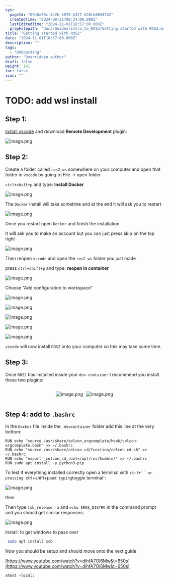 ```yaml
---
sys:
  pageId: "89e0a78c-4e2b-4070-b327-d28cb0694742"
  createdTime: "2024-08-21T00:24:00.000Z"
  lastEditedTime: "2024-11-01T18:57:00.000Z"
  propFilepath: "docs/Guides/intro_to_ROS2/Getting started with ROS2.md"
title: "Getting started with ROS2"
date: "2024-11-01T18:57:00.000Z"
description: ""
tags:
  - "Onboarding"
author: "Overridden author"
draft: false
weight: 141
toc: false
icon: ""
---
```


# TODO: add wsl install

## Step 1:

[Install vscode](https://code.visualstudio.com/download) and download **Remote Development** plugin:

![image.png](https://prod-files-secure.s3.us-west-2.amazonaws.com/d518164a-d88e-44d1-a4ee-3adb3bd8bce0/efb52993-1881-4a40-b95e-6f020334f022/image.png?X-Amz-Algorithm=AWS4-HMAC-SHA256&X-Amz-Content-Sha256=UNSIGNED-PAYLOAD&X-Amz-Credential=ASIAZI2LB466Z7FME73M%2F20250506%2Fus-west-2%2Fs3%2Faws4_request&X-Amz-Date=20250506T190635Z&X-Amz-Expires=3600&X-Amz-Security-Token=IQoJb3JpZ2luX2VjEKP%2F%2F%2F%2F%2F%2F%2F%2F%2F%2FwEaCXVzLXdlc3QtMiJGMEQCIBlHXQ5JvT2cSTYr%2Bj3%2FvP1xCxNe1Zol53f28Vg5ujgEAiBRhpXd9xPJz9E4SnbFrlj5vzXAAVvIW1G9WHt73EpClSr%2FAwhMEAAaDDYzNzQyMzE4MzgwNSIMR2oBvPcREa33L6m7KtwDDOqVFKAaSEM4B1OTJf7EnS35GRJIDYSohbn4NSl%2F5qm09U2lzOHwEJXC2deoI4FVdtzvFf81rzK3xKblLi0UMqRZak70%2BFPUa3RT8QMVFmg8IXIM%2B0D2VUrzBq430PTKkP3IhydmAWgw2xIbXVNdyMglFu9NRzy3W28MDOnKe4kN90uCCu7ofv%2FcCFSl2wRj5356wS8q4v603p1VvX96c04fBESX%2FYmLmutWLPZuAC5%2FVI5zSUGWOBSsoJQ5K4Klu7zZQqHU3WL8%2Bc812OWH%2FSUTX5d5y0NSQUeW2VSbv2k1sbdOJiwEfTHaCBCv2NoBUoQhKXJDVxMCnyCZYJRt3mUhCmPfcrph%2BpK%2FoHAQrZf0jS3w67TW5oOS%2BTVu1ubfGqwrdU%2FWrATuADxrY2KwPoJ8GRTwQhKhETlXgJ9vr9joEJbL3PdpCN8l7S6S6WwkubYIAbC9OnjU5NbkS3bcjHyCK1LwOf3M3lHg21PBnifp5V7Usow3NkccBBONk%2FzckLstBRgNsFXHVCRefdKn4xpyaedT%2FLFyQZDMqPMMSnkmXYii%2FTHpmpYeqcWMtOWcxH3KUL%2FKFX9HMu8Ut3oyMjsypqNo3jAVhx6gpOg%2B5xSeyDGhqyZ9Kpy70wAw8bPpwAY6pgG4oOTJCywf0IZ97ixUuhG%2FNmV7D8LvWeDfqr75KtXDWOfILBCRnJ38A0w5KLwLqf1Wmx41d%2FwQzj%2FR6lmL%2BZS74hXs6r8DJ8PP21JN%2FOd67mjd0NeTPdzcXVcw1z1t1nlYaxIADuF9BRvLML8HVMmQHTFSGqz566aTRBQk5lmm4z81PoohKgr%2FD%2BsG3GtkNVNN8y18E4JGTXXMTiYgjQ7O4HZqc8bS&X-Amz-Signature=ad89a72c12bde598bf41950a5735d54c1c9315f0725d0e6d0a6cd1898af49bcc&X-Amz-SignedHeaders=host&x-id=GetObject)

## Step 2:

Create a folder called `ros2_ws` somewhere on your computer and open that folder in `vscode` by going to File → open folder 

`ctrl+shift+p` and type: **Install Docker**

![image.png](https://prod-files-secure.s3.us-west-2.amazonaws.com/d518164a-d88e-44d1-a4ee-3adb3bd8bce0/2269dc0e-1cd5-47ff-bceb-c04ad9b2eab0/image.png?X-Amz-Algorithm=AWS4-HMAC-SHA256&X-Amz-Content-Sha256=UNSIGNED-PAYLOAD&X-Amz-Credential=ASIAZI2LB466Z7FME73M%2F20250506%2Fus-west-2%2Fs3%2Faws4_request&X-Amz-Date=20250506T190634Z&X-Amz-Expires=3600&X-Amz-Security-Token=IQoJb3JpZ2luX2VjEKP%2F%2F%2F%2F%2F%2F%2F%2F%2F%2FwEaCXVzLXdlc3QtMiJGMEQCIBlHXQ5JvT2cSTYr%2Bj3%2FvP1xCxNe1Zol53f28Vg5ujgEAiBRhpXd9xPJz9E4SnbFrlj5vzXAAVvIW1G9WHt73EpClSr%2FAwhMEAAaDDYzNzQyMzE4MzgwNSIMR2oBvPcREa33L6m7KtwDDOqVFKAaSEM4B1OTJf7EnS35GRJIDYSohbn4NSl%2F5qm09U2lzOHwEJXC2deoI4FVdtzvFf81rzK3xKblLi0UMqRZak70%2BFPUa3RT8QMVFmg8IXIM%2B0D2VUrzBq430PTKkP3IhydmAWgw2xIbXVNdyMglFu9NRzy3W28MDOnKe4kN90uCCu7ofv%2FcCFSl2wRj5356wS8q4v603p1VvX96c04fBESX%2FYmLmutWLPZuAC5%2FVI5zSUGWOBSsoJQ5K4Klu7zZQqHU3WL8%2Bc812OWH%2FSUTX5d5y0NSQUeW2VSbv2k1sbdOJiwEfTHaCBCv2NoBUoQhKXJDVxMCnyCZYJRt3mUhCmPfcrph%2BpK%2FoHAQrZf0jS3w67TW5oOS%2BTVu1ubfGqwrdU%2FWrATuADxrY2KwPoJ8GRTwQhKhETlXgJ9vr9joEJbL3PdpCN8l7S6S6WwkubYIAbC9OnjU5NbkS3bcjHyCK1LwOf3M3lHg21PBnifp5V7Usow3NkccBBONk%2FzckLstBRgNsFXHVCRefdKn4xpyaedT%2FLFyQZDMqPMMSnkmXYii%2FTHpmpYeqcWMtOWcxH3KUL%2FKFX9HMu8Ut3oyMjsypqNo3jAVhx6gpOg%2B5xSeyDGhqyZ9Kpy70wAw8bPpwAY6pgG4oOTJCywf0IZ97ixUuhG%2FNmV7D8LvWeDfqr75KtXDWOfILBCRnJ38A0w5KLwLqf1Wmx41d%2FwQzj%2FR6lmL%2BZS74hXs6r8DJ8PP21JN%2FOd67mjd0NeTPdzcXVcw1z1t1nlYaxIADuF9BRvLML8HVMmQHTFSGqz566aTRBQk5lmm4z81PoohKgr%2FD%2BsG3GtkNVNN8y18E4JGTXXMTiYgjQ7O4HZqc8bS&X-Amz-Signature=96560633722a3d695a8cf04ec3624b01afe1652048a7fe20d66c8da88345db49&X-Amz-SignedHeaders=host&x-id=GetObject)

The `Docker` install will take sometime and at the end it will ask you to restart

![image.png](https://prod-files-secure.s3.us-west-2.amazonaws.com/d518164a-d88e-44d1-a4ee-3adb3bd8bce0/ed233f78-be33-4b1f-b89c-9c346c0e961e/image.png?X-Amz-Algorithm=AWS4-HMAC-SHA256&X-Amz-Content-Sha256=UNSIGNED-PAYLOAD&X-Amz-Credential=ASIAZI2LB466Z7FME73M%2F20250506%2Fus-west-2%2Fs3%2Faws4_request&X-Amz-Date=20250506T190634Z&X-Amz-Expires=3600&X-Amz-Security-Token=IQoJb3JpZ2luX2VjEKP%2F%2F%2F%2F%2F%2F%2F%2F%2F%2FwEaCXVzLXdlc3QtMiJGMEQCIBlHXQ5JvT2cSTYr%2Bj3%2FvP1xCxNe1Zol53f28Vg5ujgEAiBRhpXd9xPJz9E4SnbFrlj5vzXAAVvIW1G9WHt73EpClSr%2FAwhMEAAaDDYzNzQyMzE4MzgwNSIMR2oBvPcREa33L6m7KtwDDOqVFKAaSEM4B1OTJf7EnS35GRJIDYSohbn4NSl%2F5qm09U2lzOHwEJXC2deoI4FVdtzvFf81rzK3xKblLi0UMqRZak70%2BFPUa3RT8QMVFmg8IXIM%2B0D2VUrzBq430PTKkP3IhydmAWgw2xIbXVNdyMglFu9NRzy3W28MDOnKe4kN90uCCu7ofv%2FcCFSl2wRj5356wS8q4v603p1VvX96c04fBESX%2FYmLmutWLPZuAC5%2FVI5zSUGWOBSsoJQ5K4Klu7zZQqHU3WL8%2Bc812OWH%2FSUTX5d5y0NSQUeW2VSbv2k1sbdOJiwEfTHaCBCv2NoBUoQhKXJDVxMCnyCZYJRt3mUhCmPfcrph%2BpK%2FoHAQrZf0jS3w67TW5oOS%2BTVu1ubfGqwrdU%2FWrATuADxrY2KwPoJ8GRTwQhKhETlXgJ9vr9joEJbL3PdpCN8l7S6S6WwkubYIAbC9OnjU5NbkS3bcjHyCK1LwOf3M3lHg21PBnifp5V7Usow3NkccBBONk%2FzckLstBRgNsFXHVCRefdKn4xpyaedT%2FLFyQZDMqPMMSnkmXYii%2FTHpmpYeqcWMtOWcxH3KUL%2FKFX9HMu8Ut3oyMjsypqNo3jAVhx6gpOg%2B5xSeyDGhqyZ9Kpy70wAw8bPpwAY6pgG4oOTJCywf0IZ97ixUuhG%2FNmV7D8LvWeDfqr75KtXDWOfILBCRnJ38A0w5KLwLqf1Wmx41d%2FwQzj%2FR6lmL%2BZS74hXs6r8DJ8PP21JN%2FOd67mjd0NeTPdzcXVcw1z1t1nlYaxIADuF9BRvLML8HVMmQHTFSGqz566aTRBQk5lmm4z81PoohKgr%2FD%2BsG3GtkNVNN8y18E4JGTXXMTiYgjQ7O4HZqc8bS&X-Amz-Signature=3ea186afabd39a684e976bd0db55b1a58cdc2621b079793cad071c42c623ff99&X-Amz-SignedHeaders=host&x-id=GetObject)

Once you restart open `Docker` and finish the installation

It will ask you to make an account but you can just press skip on the top right

![image.png](https://prod-files-secure.s3.us-west-2.amazonaws.com/d518164a-d88e-44d1-a4ee-3adb3bd8bce0/21010ad9-1659-4fd9-9f59-9932a09b2a3d/image.png?X-Amz-Algorithm=AWS4-HMAC-SHA256&X-Amz-Content-Sha256=UNSIGNED-PAYLOAD&X-Amz-Credential=ASIAZI2LB466Z7FME73M%2F20250506%2Fus-west-2%2Fs3%2Faws4_request&X-Amz-Date=20250506T190634Z&X-Amz-Expires=3600&X-Amz-Security-Token=IQoJb3JpZ2luX2VjEKP%2F%2F%2F%2F%2F%2F%2F%2F%2F%2FwEaCXVzLXdlc3QtMiJGMEQCIBlHXQ5JvT2cSTYr%2Bj3%2FvP1xCxNe1Zol53f28Vg5ujgEAiBRhpXd9xPJz9E4SnbFrlj5vzXAAVvIW1G9WHt73EpClSr%2FAwhMEAAaDDYzNzQyMzE4MzgwNSIMR2oBvPcREa33L6m7KtwDDOqVFKAaSEM4B1OTJf7EnS35GRJIDYSohbn4NSl%2F5qm09U2lzOHwEJXC2deoI4FVdtzvFf81rzK3xKblLi0UMqRZak70%2BFPUa3RT8QMVFmg8IXIM%2B0D2VUrzBq430PTKkP3IhydmAWgw2xIbXVNdyMglFu9NRzy3W28MDOnKe4kN90uCCu7ofv%2FcCFSl2wRj5356wS8q4v603p1VvX96c04fBESX%2FYmLmutWLPZuAC5%2FVI5zSUGWOBSsoJQ5K4Klu7zZQqHU3WL8%2Bc812OWH%2FSUTX5d5y0NSQUeW2VSbv2k1sbdOJiwEfTHaCBCv2NoBUoQhKXJDVxMCnyCZYJRt3mUhCmPfcrph%2BpK%2FoHAQrZf0jS3w67TW5oOS%2BTVu1ubfGqwrdU%2FWrATuADxrY2KwPoJ8GRTwQhKhETlXgJ9vr9joEJbL3PdpCN8l7S6S6WwkubYIAbC9OnjU5NbkS3bcjHyCK1LwOf3M3lHg21PBnifp5V7Usow3NkccBBONk%2FzckLstBRgNsFXHVCRefdKn4xpyaedT%2FLFyQZDMqPMMSnkmXYii%2FTHpmpYeqcWMtOWcxH3KUL%2FKFX9HMu8Ut3oyMjsypqNo3jAVhx6gpOg%2B5xSeyDGhqyZ9Kpy70wAw8bPpwAY6pgG4oOTJCywf0IZ97ixUuhG%2FNmV7D8LvWeDfqr75KtXDWOfILBCRnJ38A0w5KLwLqf1Wmx41d%2FwQzj%2FR6lmL%2BZS74hXs6r8DJ8PP21JN%2FOd67mjd0NeTPdzcXVcw1z1t1nlYaxIADuF9BRvLML8HVMmQHTFSGqz566aTRBQk5lmm4z81PoohKgr%2FD%2BsG3GtkNVNN8y18E4JGTXXMTiYgjQ7O4HZqc8bS&X-Amz-Signature=831d877216f2fd7d26a29a583b85c33cbc20656ebec9e6888eafad6f586c283b&X-Amz-SignedHeaders=host&x-id=GetObject)

Then reopen `vscode` and open the `ros2_ws` folder you just made

press `ctrl+shift+p` and type: **reopen in container**

![image.png](https://prod-files-secure.s3.us-west-2.amazonaws.com/d518164a-d88e-44d1-a4ee-3adb3bd8bce0/4e93b8c2-41ad-488c-8095-c74205196118/image.png?X-Amz-Algorithm=AWS4-HMAC-SHA256&X-Amz-Content-Sha256=UNSIGNED-PAYLOAD&X-Amz-Credential=ASIAZI2LB466Z7FME73M%2F20250506%2Fus-west-2%2Fs3%2Faws4_request&X-Amz-Date=20250506T190634Z&X-Amz-Expires=3600&X-Amz-Security-Token=IQoJb3JpZ2luX2VjEKP%2F%2F%2F%2F%2F%2F%2F%2F%2F%2FwEaCXVzLXdlc3QtMiJGMEQCIBlHXQ5JvT2cSTYr%2Bj3%2FvP1xCxNe1Zol53f28Vg5ujgEAiBRhpXd9xPJz9E4SnbFrlj5vzXAAVvIW1G9WHt73EpClSr%2FAwhMEAAaDDYzNzQyMzE4MzgwNSIMR2oBvPcREa33L6m7KtwDDOqVFKAaSEM4B1OTJf7EnS35GRJIDYSohbn4NSl%2F5qm09U2lzOHwEJXC2deoI4FVdtzvFf81rzK3xKblLi0UMqRZak70%2BFPUa3RT8QMVFmg8IXIM%2B0D2VUrzBq430PTKkP3IhydmAWgw2xIbXVNdyMglFu9NRzy3W28MDOnKe4kN90uCCu7ofv%2FcCFSl2wRj5356wS8q4v603p1VvX96c04fBESX%2FYmLmutWLPZuAC5%2FVI5zSUGWOBSsoJQ5K4Klu7zZQqHU3WL8%2Bc812OWH%2FSUTX5d5y0NSQUeW2VSbv2k1sbdOJiwEfTHaCBCv2NoBUoQhKXJDVxMCnyCZYJRt3mUhCmPfcrph%2BpK%2FoHAQrZf0jS3w67TW5oOS%2BTVu1ubfGqwrdU%2FWrATuADxrY2KwPoJ8GRTwQhKhETlXgJ9vr9joEJbL3PdpCN8l7S6S6WwkubYIAbC9OnjU5NbkS3bcjHyCK1LwOf3M3lHg21PBnifp5V7Usow3NkccBBONk%2FzckLstBRgNsFXHVCRefdKn4xpyaedT%2FLFyQZDMqPMMSnkmXYii%2FTHpmpYeqcWMtOWcxH3KUL%2FKFX9HMu8Ut3oyMjsypqNo3jAVhx6gpOg%2B5xSeyDGhqyZ9Kpy70wAw8bPpwAY6pgG4oOTJCywf0IZ97ixUuhG%2FNmV7D8LvWeDfqr75KtXDWOfILBCRnJ38A0w5KLwLqf1Wmx41d%2FwQzj%2FR6lmL%2BZS74hXs6r8DJ8PP21JN%2FOd67mjd0NeTPdzcXVcw1z1t1nlYaxIADuF9BRvLML8HVMmQHTFSGqz566aTRBQk5lmm4z81PoohKgr%2FD%2BsG3GtkNVNN8y18E4JGTXXMTiYgjQ7O4HZqc8bS&X-Amz-Signature=36feab50df40d30cf7c343a5a3eb1ed303803d46d3bc47ed6622be393e78da0b&X-Amz-SignedHeaders=host&x-id=GetObject)

Choose “Add configuration to workspace”

![image.png](https://prod-files-secure.s3.us-west-2.amazonaws.com/d518164a-d88e-44d1-a4ee-3adb3bd8bce0/9560b282-5060-4989-ba37-97e7b2c22476/image.png?X-Amz-Algorithm=AWS4-HMAC-SHA256&X-Amz-Content-Sha256=UNSIGNED-PAYLOAD&X-Amz-Credential=ASIAZI2LB466Z7FME73M%2F20250506%2Fus-west-2%2Fs3%2Faws4_request&X-Amz-Date=20250506T190634Z&X-Amz-Expires=3600&X-Amz-Security-Token=IQoJb3JpZ2luX2VjEKP%2F%2F%2F%2F%2F%2F%2F%2F%2F%2FwEaCXVzLXdlc3QtMiJGMEQCIBlHXQ5JvT2cSTYr%2Bj3%2FvP1xCxNe1Zol53f28Vg5ujgEAiBRhpXd9xPJz9E4SnbFrlj5vzXAAVvIW1G9WHt73EpClSr%2FAwhMEAAaDDYzNzQyMzE4MzgwNSIMR2oBvPcREa33L6m7KtwDDOqVFKAaSEM4B1OTJf7EnS35GRJIDYSohbn4NSl%2F5qm09U2lzOHwEJXC2deoI4FVdtzvFf81rzK3xKblLi0UMqRZak70%2BFPUa3RT8QMVFmg8IXIM%2B0D2VUrzBq430PTKkP3IhydmAWgw2xIbXVNdyMglFu9NRzy3W28MDOnKe4kN90uCCu7ofv%2FcCFSl2wRj5356wS8q4v603p1VvX96c04fBESX%2FYmLmutWLPZuAC5%2FVI5zSUGWOBSsoJQ5K4Klu7zZQqHU3WL8%2Bc812OWH%2FSUTX5d5y0NSQUeW2VSbv2k1sbdOJiwEfTHaCBCv2NoBUoQhKXJDVxMCnyCZYJRt3mUhCmPfcrph%2BpK%2FoHAQrZf0jS3w67TW5oOS%2BTVu1ubfGqwrdU%2FWrATuADxrY2KwPoJ8GRTwQhKhETlXgJ9vr9joEJbL3PdpCN8l7S6S6WwkubYIAbC9OnjU5NbkS3bcjHyCK1LwOf3M3lHg21PBnifp5V7Usow3NkccBBONk%2FzckLstBRgNsFXHVCRefdKn4xpyaedT%2FLFyQZDMqPMMSnkmXYii%2FTHpmpYeqcWMtOWcxH3KUL%2FKFX9HMu8Ut3oyMjsypqNo3jAVhx6gpOg%2B5xSeyDGhqyZ9Kpy70wAw8bPpwAY6pgG4oOTJCywf0IZ97ixUuhG%2FNmV7D8LvWeDfqr75KtXDWOfILBCRnJ38A0w5KLwLqf1Wmx41d%2FwQzj%2FR6lmL%2BZS74hXs6r8DJ8PP21JN%2FOd67mjd0NeTPdzcXVcw1z1t1nlYaxIADuF9BRvLML8HVMmQHTFSGqz566aTRBQk5lmm4z81PoohKgr%2FD%2BsG3GtkNVNN8y18E4JGTXXMTiYgjQ7O4HZqc8bS&X-Amz-Signature=2dce82eca5b858b60ecd0c866fa06c97bcda705e761a5f468df787f5b119aabe&X-Amz-SignedHeaders=host&x-id=GetObject)

![image.png](https://prod-files-secure.s3.us-west-2.amazonaws.com/d518164a-d88e-44d1-a4ee-3adb3bd8bce0/2ee63f81-886b-48e8-a553-dc6e5eac99e4/image.png?X-Amz-Algorithm=AWS4-HMAC-SHA256&X-Amz-Content-Sha256=UNSIGNED-PAYLOAD&X-Amz-Credential=ASIAZI2LB466Z7FME73M%2F20250506%2Fus-west-2%2Fs3%2Faws4_request&X-Amz-Date=20250506T190635Z&X-Amz-Expires=3600&X-Amz-Security-Token=IQoJb3JpZ2luX2VjEKP%2F%2F%2F%2F%2F%2F%2F%2F%2F%2FwEaCXVzLXdlc3QtMiJGMEQCIBlHXQ5JvT2cSTYr%2Bj3%2FvP1xCxNe1Zol53f28Vg5ujgEAiBRhpXd9xPJz9E4SnbFrlj5vzXAAVvIW1G9WHt73EpClSr%2FAwhMEAAaDDYzNzQyMzE4MzgwNSIMR2oBvPcREa33L6m7KtwDDOqVFKAaSEM4B1OTJf7EnS35GRJIDYSohbn4NSl%2F5qm09U2lzOHwEJXC2deoI4FVdtzvFf81rzK3xKblLi0UMqRZak70%2BFPUa3RT8QMVFmg8IXIM%2B0D2VUrzBq430PTKkP3IhydmAWgw2xIbXVNdyMglFu9NRzy3W28MDOnKe4kN90uCCu7ofv%2FcCFSl2wRj5356wS8q4v603p1VvX96c04fBESX%2FYmLmutWLPZuAC5%2FVI5zSUGWOBSsoJQ5K4Klu7zZQqHU3WL8%2Bc812OWH%2FSUTX5d5y0NSQUeW2VSbv2k1sbdOJiwEfTHaCBCv2NoBUoQhKXJDVxMCnyCZYJRt3mUhCmPfcrph%2BpK%2FoHAQrZf0jS3w67TW5oOS%2BTVu1ubfGqwrdU%2FWrATuADxrY2KwPoJ8GRTwQhKhETlXgJ9vr9joEJbL3PdpCN8l7S6S6WwkubYIAbC9OnjU5NbkS3bcjHyCK1LwOf3M3lHg21PBnifp5V7Usow3NkccBBONk%2FzckLstBRgNsFXHVCRefdKn4xpyaedT%2FLFyQZDMqPMMSnkmXYii%2FTHpmpYeqcWMtOWcxH3KUL%2FKFX9HMu8Ut3oyMjsypqNo3jAVhx6gpOg%2B5xSeyDGhqyZ9Kpy70wAw8bPpwAY6pgG4oOTJCywf0IZ97ixUuhG%2FNmV7D8LvWeDfqr75KtXDWOfILBCRnJ38A0w5KLwLqf1Wmx41d%2FwQzj%2FR6lmL%2BZS74hXs6r8DJ8PP21JN%2FOd67mjd0NeTPdzcXVcw1z1t1nlYaxIADuF9BRvLML8HVMmQHTFSGqz566aTRBQk5lmm4z81PoohKgr%2FD%2BsG3GtkNVNN8y18E4JGTXXMTiYgjQ7O4HZqc8bS&X-Amz-Signature=c1c90af7c480ccd4050e9553671fe1b7113568ebe6c926107253ccb68cab8768&X-Amz-SignedHeaders=host&x-id=GetObject)

![image.png](https://prod-files-secure.s3.us-west-2.amazonaws.com/d518164a-d88e-44d1-a4ee-3adb3bd8bce0/ae1580b2-b048-407e-aed9-b584224a7a04/image.png?X-Amz-Algorithm=AWS4-HMAC-SHA256&X-Amz-Content-Sha256=UNSIGNED-PAYLOAD&X-Amz-Credential=ASIAZI2LB466Z7FME73M%2F20250506%2Fus-west-2%2Fs3%2Faws4_request&X-Amz-Date=20250506T190634Z&X-Amz-Expires=3600&X-Amz-Security-Token=IQoJb3JpZ2luX2VjEKP%2F%2F%2F%2F%2F%2F%2F%2F%2F%2FwEaCXVzLXdlc3QtMiJGMEQCIBlHXQ5JvT2cSTYr%2Bj3%2FvP1xCxNe1Zol53f28Vg5ujgEAiBRhpXd9xPJz9E4SnbFrlj5vzXAAVvIW1G9WHt73EpClSr%2FAwhMEAAaDDYzNzQyMzE4MzgwNSIMR2oBvPcREa33L6m7KtwDDOqVFKAaSEM4B1OTJf7EnS35GRJIDYSohbn4NSl%2F5qm09U2lzOHwEJXC2deoI4FVdtzvFf81rzK3xKblLi0UMqRZak70%2BFPUa3RT8QMVFmg8IXIM%2B0D2VUrzBq430PTKkP3IhydmAWgw2xIbXVNdyMglFu9NRzy3W28MDOnKe4kN90uCCu7ofv%2FcCFSl2wRj5356wS8q4v603p1VvX96c04fBESX%2FYmLmutWLPZuAC5%2FVI5zSUGWOBSsoJQ5K4Klu7zZQqHU3WL8%2Bc812OWH%2FSUTX5d5y0NSQUeW2VSbv2k1sbdOJiwEfTHaCBCv2NoBUoQhKXJDVxMCnyCZYJRt3mUhCmPfcrph%2BpK%2FoHAQrZf0jS3w67TW5oOS%2BTVu1ubfGqwrdU%2FWrATuADxrY2KwPoJ8GRTwQhKhETlXgJ9vr9joEJbL3PdpCN8l7S6S6WwkubYIAbC9OnjU5NbkS3bcjHyCK1LwOf3M3lHg21PBnifp5V7Usow3NkccBBONk%2FzckLstBRgNsFXHVCRefdKn4xpyaedT%2FLFyQZDMqPMMSnkmXYii%2FTHpmpYeqcWMtOWcxH3KUL%2FKFX9HMu8Ut3oyMjsypqNo3jAVhx6gpOg%2B5xSeyDGhqyZ9Kpy70wAw8bPpwAY6pgG4oOTJCywf0IZ97ixUuhG%2FNmV7D8LvWeDfqr75KtXDWOfILBCRnJ38A0w5KLwLqf1Wmx41d%2FwQzj%2FR6lmL%2BZS74hXs6r8DJ8PP21JN%2FOd67mjd0NeTPdzcXVcw1z1t1nlYaxIADuF9BRvLML8HVMmQHTFSGqz566aTRBQk5lmm4z81PoohKgr%2FD%2BsG3GtkNVNN8y18E4JGTXXMTiYgjQ7O4HZqc8bS&X-Amz-Signature=6ce2a9d019424a097383cdd343ecb8cfe654b2df7ae9ac4e146f90d40a45ffc0&X-Amz-SignedHeaders=host&x-id=GetObject)

![image.png](https://prod-files-secure.s3.us-west-2.amazonaws.com/d518164a-d88e-44d1-a4ee-3adb3bd8bce0/53255b28-f75e-430f-b9e3-c0ac8577e42b/image.png?X-Amz-Algorithm=AWS4-HMAC-SHA256&X-Amz-Content-Sha256=UNSIGNED-PAYLOAD&X-Amz-Credential=ASIAZI2LB466Z7FME73M%2F20250506%2Fus-west-2%2Fs3%2Faws4_request&X-Amz-Date=20250506T190634Z&X-Amz-Expires=3600&X-Amz-Security-Token=IQoJb3JpZ2luX2VjEKP%2F%2F%2F%2F%2F%2F%2F%2F%2F%2FwEaCXVzLXdlc3QtMiJGMEQCIBlHXQ5JvT2cSTYr%2Bj3%2FvP1xCxNe1Zol53f28Vg5ujgEAiBRhpXd9xPJz9E4SnbFrlj5vzXAAVvIW1G9WHt73EpClSr%2FAwhMEAAaDDYzNzQyMzE4MzgwNSIMR2oBvPcREa33L6m7KtwDDOqVFKAaSEM4B1OTJf7EnS35GRJIDYSohbn4NSl%2F5qm09U2lzOHwEJXC2deoI4FVdtzvFf81rzK3xKblLi0UMqRZak70%2BFPUa3RT8QMVFmg8IXIM%2B0D2VUrzBq430PTKkP3IhydmAWgw2xIbXVNdyMglFu9NRzy3W28MDOnKe4kN90uCCu7ofv%2FcCFSl2wRj5356wS8q4v603p1VvX96c04fBESX%2FYmLmutWLPZuAC5%2FVI5zSUGWOBSsoJQ5K4Klu7zZQqHU3WL8%2Bc812OWH%2FSUTX5d5y0NSQUeW2VSbv2k1sbdOJiwEfTHaCBCv2NoBUoQhKXJDVxMCnyCZYJRt3mUhCmPfcrph%2BpK%2FoHAQrZf0jS3w67TW5oOS%2BTVu1ubfGqwrdU%2FWrATuADxrY2KwPoJ8GRTwQhKhETlXgJ9vr9joEJbL3PdpCN8l7S6S6WwkubYIAbC9OnjU5NbkS3bcjHyCK1LwOf3M3lHg21PBnifp5V7Usow3NkccBBONk%2FzckLstBRgNsFXHVCRefdKn4xpyaedT%2FLFyQZDMqPMMSnkmXYii%2FTHpmpYeqcWMtOWcxH3KUL%2FKFX9HMu8Ut3oyMjsypqNo3jAVhx6gpOg%2B5xSeyDGhqyZ9Kpy70wAw8bPpwAY6pgG4oOTJCywf0IZ97ixUuhG%2FNmV7D8LvWeDfqr75KtXDWOfILBCRnJ38A0w5KLwLqf1Wmx41d%2FwQzj%2FR6lmL%2BZS74hXs6r8DJ8PP21JN%2FOd67mjd0NeTPdzcXVcw1z1t1nlYaxIADuF9BRvLML8HVMmQHTFSGqz566aTRBQk5lmm4z81PoohKgr%2FD%2BsG3GtkNVNN8y18E4JGTXXMTiYgjQ7O4HZqc8bS&X-Amz-Signature=ad5d0ddbcc23dfb7949316ab96d75c62735c3c9c3856ccc32bc9d4d67a3ac1e7&X-Amz-SignedHeaders=host&x-id=GetObject)

![image.png](https://prod-files-secure.s3.us-west-2.amazonaws.com/d518164a-d88e-44d1-a4ee-3adb3bd8bce0/7c562767-5af9-4ffb-97d1-327bcdf4ee00/image.png?X-Amz-Algorithm=AWS4-HMAC-SHA256&X-Amz-Content-Sha256=UNSIGNED-PAYLOAD&X-Amz-Credential=ASIAZI2LB466Z7FME73M%2F20250506%2Fus-west-2%2Fs3%2Faws4_request&X-Amz-Date=20250506T190634Z&X-Amz-Expires=3600&X-Amz-Security-Token=IQoJb3JpZ2luX2VjEKP%2F%2F%2F%2F%2F%2F%2F%2F%2F%2FwEaCXVzLXdlc3QtMiJGMEQCIBlHXQ5JvT2cSTYr%2Bj3%2FvP1xCxNe1Zol53f28Vg5ujgEAiBRhpXd9xPJz9E4SnbFrlj5vzXAAVvIW1G9WHt73EpClSr%2FAwhMEAAaDDYzNzQyMzE4MzgwNSIMR2oBvPcREa33L6m7KtwDDOqVFKAaSEM4B1OTJf7EnS35GRJIDYSohbn4NSl%2F5qm09U2lzOHwEJXC2deoI4FVdtzvFf81rzK3xKblLi0UMqRZak70%2BFPUa3RT8QMVFmg8IXIM%2B0D2VUrzBq430PTKkP3IhydmAWgw2xIbXVNdyMglFu9NRzy3W28MDOnKe4kN90uCCu7ofv%2FcCFSl2wRj5356wS8q4v603p1VvX96c04fBESX%2FYmLmutWLPZuAC5%2FVI5zSUGWOBSsoJQ5K4Klu7zZQqHU3WL8%2Bc812OWH%2FSUTX5d5y0NSQUeW2VSbv2k1sbdOJiwEfTHaCBCv2NoBUoQhKXJDVxMCnyCZYJRt3mUhCmPfcrph%2BpK%2FoHAQrZf0jS3w67TW5oOS%2BTVu1ubfGqwrdU%2FWrATuADxrY2KwPoJ8GRTwQhKhETlXgJ9vr9joEJbL3PdpCN8l7S6S6WwkubYIAbC9OnjU5NbkS3bcjHyCK1LwOf3M3lHg21PBnifp5V7Usow3NkccBBONk%2FzckLstBRgNsFXHVCRefdKn4xpyaedT%2FLFyQZDMqPMMSnkmXYii%2FTHpmpYeqcWMtOWcxH3KUL%2FKFX9HMu8Ut3oyMjsypqNo3jAVhx6gpOg%2B5xSeyDGhqyZ9Kpy70wAw8bPpwAY6pgG4oOTJCywf0IZ97ixUuhG%2FNmV7D8LvWeDfqr75KtXDWOfILBCRnJ38A0w5KLwLqf1Wmx41d%2FwQzj%2FR6lmL%2BZS74hXs6r8DJ8PP21JN%2FOd67mjd0NeTPdzcXVcw1z1t1nlYaxIADuF9BRvLML8HVMmQHTFSGqz566aTRBQk5lmm4z81PoohKgr%2FD%2BsG3GtkNVNN8y18E4JGTXXMTiYgjQ7O4HZqc8bS&X-Amz-Signature=1cb7147252f0a4ae16d98cc05c89ad7717efa19f81adc7c4893702751b127ec1&X-Amz-SignedHeaders=host&x-id=GetObject)

`vscode` will now install `ROS2` onto your computer so this may take some time.

## Step 3:

Once `ROS2` has installed inside your `dev-container` I recommend you install these two plugins:

<div style="display: flex;flex-direction: row; column-gap:10px; max-width: 630px;justify-content: center;">
<div>

![image.png](https://prod-files-secure.s3.us-west-2.amazonaws.com/d518164a-d88e-44d1-a4ee-3adb3bd8bce0/3fc3d550-5a54-4ba1-ba6b-faa01cdb7369/image.png?X-Amz-Algorithm=AWS4-HMAC-SHA256&X-Amz-Content-Sha256=UNSIGNED-PAYLOAD&X-Amz-Credential=ASIAZI2LB4663XKCKC2C%2F20250506%2Fus-west-2%2Fs3%2Faws4_request&X-Amz-Date=20250506T190639Z&X-Amz-Expires=3600&X-Amz-Security-Token=IQoJb3JpZ2luX2VjEKP%2F%2F%2F%2F%2F%2F%2F%2F%2F%2FwEaCXVzLXdlc3QtMiJIMEYCIQCnzyRL4tU6GhGntLuUHutL5Br3PGVYr1HwwpB2LJcrswIhAIetYT9NT6ewUj5ol8JKlfnlMobc%2FxmXXUO8wSg6aO2pKv8DCEwQABoMNjM3NDIzMTgzODA1IgwIjIrRkghDLC8O9gsq3AN2ycnkMNK61FxnSRCHqtDkUMH4QxM7qT%2FqzZpkfvVyHgQZcSYqlGwYxbGJ3ARHUwsss%2BWR%2BBInMwqQ3Rd5i%2B%2Bm6aPyUQwAKWukBNY3CuymKK%2Bj7FIfehYsryuhh32U6BQz3%2B%2Fz2D%2Fgptwoj%2F9J4YpOWV89nIqTm60g%2FK0U7eGpkM1HQU74Mu1lpatNr7rRlGjqFNJZ8cdH5RaxNjk729BENahbBkbnIbluPQ0F7LJ1nauzorgyfWXQlitImtJJhjeNZMRnZpfzvYRCOBTIj9QQx3qIokN0a8TqN7MrpVaICdFsxQfzcZLj39KoMRxuimpn%2Bc5vZnkfY%2FJAXrOt1H%2FVq9KYCouF2R1ZCCiM9Rmjf4dPiY7uqpJ3ilzLAkSzGdLz2DEDKUjCytehsX6Z5N7wZkYi6JCnAP3cU5BWYwWYFbvuM5naPFRsC6fOt2Hv9VA1ALApFcVeLa6tyyS4i4wVNTOBIjZydCl83PP2LPuAFri4fDI99%2BwvbKHL0h1%2FJucTk0qzEzuE7CpkI%2F7ODq%2FsH3pMt5XBYCQXO6iQqpEizBsAG1CKbz38%2Bl9JRLurg7A7V%2BBMVOK6azpoJS7ND%2BRadU9wy7Es2sYyASiuKyJZwJ8qPuGTMbcpfPXcFTDms%2BnABjqkASTucjCF2d2M4TTY4tDotLCbmuBPQ4QBZw9vYXGYosY%2FATC6QoP0VBIzbafdgQAZOOOSh1eFhgvT3e8mom%2BGPINUlkQXOd4c5fuWzN7m3d5gG1Bi7grucn4x2f9BMUT8nRHA00IEqPWGqTfldOxpSKfoIWS%2BDGGX3gOVcJjfwd4LFu3G3bTl9tiIJ9vc%2Bai%2BAYisuAzxzQp5QcwTpAcibnzNCM5R&X-Amz-Signature=1f4b200ef42934683fc86d5f897ec3907068b76bdd256f7da744fd86aaa25b39&X-Amz-SignedHeaders=host&x-id=GetObject)

</div>
<div>

![image.png](https://prod-files-secure.s3.us-west-2.amazonaws.com/d518164a-d88e-44d1-a4ee-3adb3bd8bce0/d994cc66-13c2-4093-a5a3-f84cf4601a82/image.png?X-Amz-Algorithm=AWS4-HMAC-SHA256&X-Amz-Content-Sha256=UNSIGNED-PAYLOAD&X-Amz-Credential=ASIAZI2LB466ZKGNK2JC%2F20250506%2Fus-west-2%2Fs3%2Faws4_request&X-Amz-Date=20250506T190640Z&X-Amz-Expires=3600&X-Amz-Security-Token=IQoJb3JpZ2luX2VjEKP%2F%2F%2F%2F%2F%2F%2F%2F%2F%2FwEaCXVzLXdlc3QtMiJGMEQCIA66ryQ2kKZ9oF5cIht8V4wqNG1tg9xLTXnbF9RK5m3hAiAdJvfQuwQJ%2Fq7zvVVtulfol0VvMpLjIWKMLz0p0PHPjCr%2FAwhMEAAaDDYzNzQyMzE4MzgwNSIMu5dlnr0oH7QymqPEKtwDJn%2BsWba%2FGn7DR7m4dsmlGolnoEy1YKUe55hfbJHMW8ciamSTScrqXisHSP%2FDrSVgiOe%2FTGPnvKCC7jpw%2B%2FML5iPPW2dYyp5mRWJDyMJ8M2Moc9Fsk1e3uHtcPNM8jClj1Wp9lJlgRJQKiLWy2d9hZglhLmPvqUpPpJkiSqUPAXm4vvHeUw2eEZCysggFsLWxVxaxeSpyp%2FCA%2BFL6HAl35wtVFKaD%2FURVW6wSzP5jNAf74Bfi077W4goistE4K4kG6GHiDCco5Zo45txI5965CSPvsFxJqf9K5Xg16cGHf3GhGkTtzpkkaYbSMX9%2Bn4Gt%2BptBesHbUw4deyAvJ%2Fhnv94idj0Fz5kQYSNFIsTxCZquDxuwr0417hjhZE0WuY1Qd7%2BT2exdcZ9Njfe0mXVaeX8pkiqKUdhy2Z074Gh6G%2FDAXsypDMj7Gg4iIN%2BrxoAD0HRaTcANT6MZaKQ1W%2F%2BDcbGs1DjPEnIH7A9HKwr%2BDcJ5Z3yEvRnSxhDXi%2Bun1zu73xDIO5XquNxRso0Q6m3BHVtXwjSdr%2F24%2BPpjUsip5UwY%2FbVMldBDSDqkcJr4Mww3VqQUZaVB3Kqy509ztBwnS1TUjhiSh9m0EsSNmJeukY3L%2F5OMVbSrAqgkVMkwgbTpwAY6pgHmOHAbK91IY1Wphk8gXPVnBSyi%2FeSUEQxyhoYltSSkyhILYQcPRp0X%2Bt7UObzw4DARAyftD%2BM52tc2bCb9%2FXJneVVSTpdW%2FicNLK5WrBmlZ1xotJS87PzmYleQgrJLaAcbP2dwncVeUKRKYGyGGE5SaRae2EkazUwResGKWUQa5bHqYqIK49WzmBkxqJSpZ4hU81im6xjIJKvWN3IkDS7Q8x%2BeO%2F84&X-Amz-Signature=3dd729547ed9e1a5a376d00bba8958b96d296888a5ec2f6de3de2be61271fe10&X-Amz-SignedHeaders=host&x-id=GetObject)

</div>
</div>

## Step 4: add to `.bashrc`

In the `Docker` file inside the `.devcontainer` folder add this line at the very bottom: 

```docker
RUN echo "source /usr/share/colcon_argcomplete/hook/colcon-argcomplete.bash" >> ~/.bashrc
RUN echo "source /usr/share/colcon_cd/function/colcon_cd.sh" >> ~/.bashrc
RUN echo "export _colcon_cd_root=/opt/ros/humble/" >> ~/.bashrc
RUN sudo apt install -y python3-pip 
```

To test if everything installed correctly open a terminal with `ctrl+`` or pressing `ctrl+shift+p` and typing `toggle terminal`:

![image.png](https://prod-files-secure.s3.us-west-2.amazonaws.com/d518164a-d88e-44d1-a4ee-3adb3bd8bce0/6a4943d8-b04e-4c02-9a58-775f3384d1a5/image.png?X-Amz-Algorithm=AWS4-HMAC-SHA256&X-Amz-Content-Sha256=UNSIGNED-PAYLOAD&X-Amz-Credential=ASIAZI2LB466Z7FME73M%2F20250506%2Fus-west-2%2Fs3%2Faws4_request&X-Amz-Date=20250506T190634Z&X-Amz-Expires=3600&X-Amz-Security-Token=IQoJb3JpZ2luX2VjEKP%2F%2F%2F%2F%2F%2F%2F%2F%2F%2FwEaCXVzLXdlc3QtMiJGMEQCIBlHXQ5JvT2cSTYr%2Bj3%2FvP1xCxNe1Zol53f28Vg5ujgEAiBRhpXd9xPJz9E4SnbFrlj5vzXAAVvIW1G9WHt73EpClSr%2FAwhMEAAaDDYzNzQyMzE4MzgwNSIMR2oBvPcREa33L6m7KtwDDOqVFKAaSEM4B1OTJf7EnS35GRJIDYSohbn4NSl%2F5qm09U2lzOHwEJXC2deoI4FVdtzvFf81rzK3xKblLi0UMqRZak70%2BFPUa3RT8QMVFmg8IXIM%2B0D2VUrzBq430PTKkP3IhydmAWgw2xIbXVNdyMglFu9NRzy3W28MDOnKe4kN90uCCu7ofv%2FcCFSl2wRj5356wS8q4v603p1VvX96c04fBESX%2FYmLmutWLPZuAC5%2FVI5zSUGWOBSsoJQ5K4Klu7zZQqHU3WL8%2Bc812OWH%2FSUTX5d5y0NSQUeW2VSbv2k1sbdOJiwEfTHaCBCv2NoBUoQhKXJDVxMCnyCZYJRt3mUhCmPfcrph%2BpK%2FoHAQrZf0jS3w67TW5oOS%2BTVu1ubfGqwrdU%2FWrATuADxrY2KwPoJ8GRTwQhKhETlXgJ9vr9joEJbL3PdpCN8l7S6S6WwkubYIAbC9OnjU5NbkS3bcjHyCK1LwOf3M3lHg21PBnifp5V7Usow3NkccBBONk%2FzckLstBRgNsFXHVCRefdKn4xpyaedT%2FLFyQZDMqPMMSnkmXYii%2FTHpmpYeqcWMtOWcxH3KUL%2FKFX9HMu8Ut3oyMjsypqNo3jAVhx6gpOg%2B5xSeyDGhqyZ9Kpy70wAw8bPpwAY6pgG4oOTJCywf0IZ97ixUuhG%2FNmV7D8LvWeDfqr75KtXDWOfILBCRnJ38A0w5KLwLqf1Wmx41d%2FwQzj%2FR6lmL%2BZS74hXs6r8DJ8PP21JN%2FOd67mjd0NeTPdzcXVcw1z1t1nlYaxIADuF9BRvLML8HVMmQHTFSGqz566aTRBQk5lmm4z81PoohKgr%2FD%2BsG3GtkNVNN8y18E4JGTXXMTiYgjQ7O4HZqc8bS&X-Amz-Signature=b23a11116a18224ae24c0a449fd8fcd8ce3e12455d19294334b70d119fcd9ce6&X-Amz-SignedHeaders=host&x-id=GetObject)

then 

Then type `lsb_release -a` and `echo $ROS_DISTRO` in the command prompt and you should get similar responses:

![image.png](https://prod-files-secure.s3.us-west-2.amazonaws.com/d518164a-d88e-44d1-a4ee-3adb3bd8bce0/3e635dec-a805-4e85-8b9e-d000e5b71a4e/image.png?X-Amz-Algorithm=AWS4-HMAC-SHA256&X-Amz-Content-Sha256=UNSIGNED-PAYLOAD&X-Amz-Credential=ASIAZI2LB466Z7FME73M%2F20250506%2Fus-west-2%2Fs3%2Faws4_request&X-Amz-Date=20250506T190634Z&X-Amz-Expires=3600&X-Amz-Security-Token=IQoJb3JpZ2luX2VjEKP%2F%2F%2F%2F%2F%2F%2F%2F%2F%2FwEaCXVzLXdlc3QtMiJGMEQCIBlHXQ5JvT2cSTYr%2Bj3%2FvP1xCxNe1Zol53f28Vg5ujgEAiBRhpXd9xPJz9E4SnbFrlj5vzXAAVvIW1G9WHt73EpClSr%2FAwhMEAAaDDYzNzQyMzE4MzgwNSIMR2oBvPcREa33L6m7KtwDDOqVFKAaSEM4B1OTJf7EnS35GRJIDYSohbn4NSl%2F5qm09U2lzOHwEJXC2deoI4FVdtzvFf81rzK3xKblLi0UMqRZak70%2BFPUa3RT8QMVFmg8IXIM%2B0D2VUrzBq430PTKkP3IhydmAWgw2xIbXVNdyMglFu9NRzy3W28MDOnKe4kN90uCCu7ofv%2FcCFSl2wRj5356wS8q4v603p1VvX96c04fBESX%2FYmLmutWLPZuAC5%2FVI5zSUGWOBSsoJQ5K4Klu7zZQqHU3WL8%2Bc812OWH%2FSUTX5d5y0NSQUeW2VSbv2k1sbdOJiwEfTHaCBCv2NoBUoQhKXJDVxMCnyCZYJRt3mUhCmPfcrph%2BpK%2FoHAQrZf0jS3w67TW5oOS%2BTVu1ubfGqwrdU%2FWrATuADxrY2KwPoJ8GRTwQhKhETlXgJ9vr9joEJbL3PdpCN8l7S6S6WwkubYIAbC9OnjU5NbkS3bcjHyCK1LwOf3M3lHg21PBnifp5V7Usow3NkccBBONk%2FzckLstBRgNsFXHVCRefdKn4xpyaedT%2FLFyQZDMqPMMSnkmXYii%2FTHpmpYeqcWMtOWcxH3KUL%2FKFX9HMu8Ut3oyMjsypqNo3jAVhx6gpOg%2B5xSeyDGhqyZ9Kpy70wAw8bPpwAY6pgG4oOTJCywf0IZ97ixUuhG%2FNmV7D8LvWeDfqr75KtXDWOfILBCRnJ38A0w5KLwLqf1Wmx41d%2FwQzj%2FR6lmL%2BZS74hXs6r8DJ8PP21JN%2FOd67mjd0NeTPdzcXVcw1z1t1nlYaxIADuF9BRvLML8HVMmQHTFSGqz566aTRBQk5lmm4z81PoohKgr%2FD%2BsG3GtkNVNN8y18E4JGTXXMTiYgjQ7O4HZqc8bS&X-Amz-Signature=1c61c171d224ba2aa488a765fd34870a1d635e09db4832af36530ae0d5ef6b7e&X-Amz-SignedHeaders=host&x-id=GetObject)

Install:  to get windows to pass over

```bash
 sudo apt install xcb
```

Now you should be setup and should move onto the next guide 

[https://www.youtube.com/watch?v=dihfA7Ol6Mw&t=650s](https://www.youtube.com/watch?v=dihfA7Ol6Mw&t=650s)

```python
xhost +local:
```
